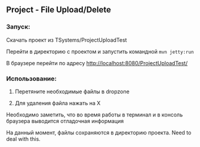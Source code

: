 ## Project - File Upload/Delete

### Запуск:
Скачать проект из TSystems/ProjectUploadTest

Перейти в директорию с проектом и запустить командной `mvn jetty:run`

В браузере перейти по адресу [http://localhost:8080/ProjectUploadTest/](http://localhost:8080/ProjectUploadTest/)

### Использование:

1) Перетяните необходимые файлы в dropzone

2) Для удаления файла нажать на X

Необходимо заметить, что во время работы в терминал и в консоль браузера выводится отладочная информация

На данный момент, файлы сохраняются в директорию проекта. Need to deal with this.
